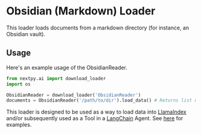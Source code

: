 # Obsidian (Markdown) Loader

This loader loads documents from a markdown directory (for instance, an Obsidian vault).

## Usage

Here's an example usage of the ObsidianReader.

```python
from nextpy.ai import download_loader
import os

ObsidianReader = download_loader('ObsidianReader')
documents = ObsidianReader('/path/to/dir').load_data() # Returns list of documents
```

This loader is designed to be used as a way to load data into [LlamaIndex](https://github.com/jerryjliu/gpt_index/tree/main/gpt_index) and/or subsequently used as a Tool in a [LangChain](https://github.com/hwchase17/langchain) Agent. See [here](https://github.com/emptycrown/llama-hub/tree/main) for examples.
